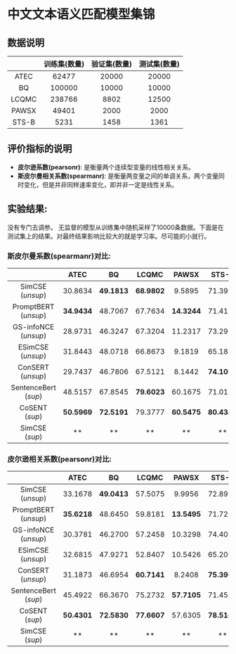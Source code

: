# 中文文本语义匹配模型集锦
## 数据说明
|  | 训练集(数量) | 验证集(数量) | 测试集(数量) | 
| :-: | :-: | :-: | :-: | 
| ATEC | 62477 | 20000 | 20000 | 
| BQ |  100000 | 10000 | 10000 |   
| LCQMC | 238766 | 8802 | 12500 | 
| PAWSX |  49401 | 2000 | 2000 | 
| STS-B |  5231 | 1458 | 1361 |

## 评价指标的说明
- **皮尔逊系数(pearsonr)**: 是衡量两个连续型变量的线性相关关系。 
- **斯皮尔曼相关系数(spearmanr)**: 是衡量两变量之间的单调关系，两个变量同时变化，但是并非同样速率变化，即并非一定是线性关系。

## 实验结果: 
没有专门去调参。 无监督的模型从训练集中随机采样了10000条数据。下面是在测试集上的结果。对最终结果影响比较大的就是学习率。尽可能的小就行。

### 斯皮尔曼系数(spearmanr)对比:
|  | ATEC | BQ | LCQMC | PAWSX | STS-B |  Avg |
| :-: | :-: | :-: | :-: | :-: | :-: | :-: | 
| SimCSE (_unsup_) | 30.8634 | **49.1813** | **68.9802** | 9.5895 | 71.3976 | 46.0024 |  
| PromptBERT (_unsup_) | **34.9434** | 48.7067 | 67.7634 | **14.3244** | 71.4191 | **47.4314** | 
| GS-infoNCE (_unsup_) | 28.9731 | 46.3247 | 67.3204 | 11.2317 | 73.2998 | 45.4299 |   
| ESimCSE (_unsup_) |  31.8443 | 48.0718 | 66.8673 | 9.1819 | 65.1843 | 44.2299 |
| ConSERT (_unsup_) |  29.7437 | 46.7806 | 67.5121 | 8.1442 | **74.1097** | 45.2580 |  
| SentenceBert (_sup_)| 48.5157 | 67.8545 | **79.6023** | 60.1675 | 71.0148 | 65.4309 | 
| CoSENT (_sup_) | **50.5969** | **72.5191** | 79.3777 | **60.5475** | **80.4344** | **68.69512** |  
| SimCSE (_sup_) |  ** | ** | ** | ** | ** | ** |  


### 皮尔逊相关系数(pearsonr)对比:
|  | ATEC | BQ | LCQMC | PAWSX | STS-B |  Avg |
| :-: | :-: | :-: | :-: | :-: | :-: | :-: | 
| SimCSE (_unsup_) |  33.1678 | **49.0413** | 57.5075 | 9.9956 | 72.8918 | 44.5207 | 
| PromptBERT (_unsup_) | **35.6218** | 48.6450 | 59.8181 | **13.5495** | 71.7247 | **45.8718** | 
| GS-infoNCE (_unsup_)| 30.3781 | 46.2700 | 57.2458 | 10.3298 | 74.4048 | 43.7257 |   
| ESimCSE (_unsup_) | 32.6815 | 47.9271 | 52.8407 | 10.5426 | 65.2000 | 41.8383 |   
| ConSERT (_unsup_) | 31.1873 | 46.6954 | **60.7141** | 8.2408 | **75.3964** | 44.4468 |  
| SentenceBert (_sup_) | 45.4922 | 66.3670 | 75.2732 | **57.7105** | 71.4540 | 63.2593 |  
| CoSENT (_sup_)| **50.4301** | **72.5830** | **77.6607** | 57.6305 | **78.5165** | **67.36416** |  
| SimCSE (_sup_) |  ** | ** | ** | ** | ** | ** |   

 

